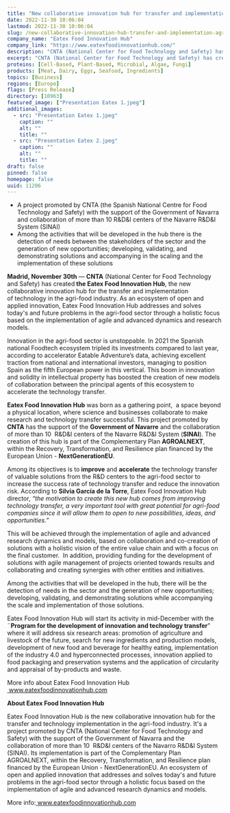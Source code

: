 ```yaml
---
title: "New collaborative innovation hub for transfer and implementation of agri-food technology"
date: 2022-11-30 10:06:04
lastmod: 2022-11-30 10:06:04
slug: /new-collaborative-innovation-hub-transfer-and-implementation-agri-food-technology
company_name: "Eatex Food Innovation Hub"
company_link: "https://www.eatexfoodinnovationhub.com/"
description: "CNTA (National Center for Food Technology and Safety) has created the Eatex Food Innovation Hub, the new collaborative innovation hub for the transfer and implementation of technology in the agri-food industry."
excerpt: "CNTA (National Center for Food Technology and Safety) has created the Eatex Food Innovation Hub, the new collaborative innovation hub for the transfer and implementation of technology in the agri-food industry."
proteins: [Cell-Based, Plant-Based, Microbial, Algae, Fungi]
products: [Meat, Dairy, Eggs, Seafood, Ingredients]
topics: [Business]
regions: [Europe]
flags: [Press Release]
directory: [10963]
featured_image: ["Presentation Eatex 1.jpeg"]
additional_images:
  - src: "Presentation Eatex 1.jpeg"
    caption: ""
    alt: ""
    title: ""
  - src: "Presentation Eatex 2.jpeg"
    caption: ""
    alt: ""
    title: ""
draft: false
pinned: false
homepage: false
uuid: 11206
---
```

<ul>
<li>A project promoted by CNTA (the Spanish National Centre for Food Technology and Safety) with the support of the Government of Navarra and collaboration of more than 10 R&D&I centers of the Navarre R&D&I System (SINAI)</li>
<li>Among the activities that will be developed in the hub there is the detection of needs between the stakeholders of the sector and the generation of new opportunities; developing, validating, and demonstrating solutions and accompanying in the scaling and the implementation of these solutions</li>
</ul>
<p><strong>Madrid, November 30th</strong> — <strong>CNTA</strong> (National Center for Food Technology and Safety) has created<strong> the Eatex Food Innovation Hub</strong>, the new collaborative innovation hub for the transfer and implementation of technology in the agri-food industry. As an ecosystem of open and applied innovation, Eatex Food Innovation Hub addresses and solves today's and future problems in the agri-food sector through a holistic focus based on the implementation of agile and advanced dynamics and research models.</p>
<p>Innovation in the agri-food sector is unstoppable. In 2021 the Spanish national Foodtech ecosystem tripled its investments compared to last year, according to accelerator Eatable Adventure’s data, achieving excellent traction from national and international investors, managing to position Spain as the fifth European power in this vertical. This boom in innovation and solidity in intellectual property has boosted the creation of new models of collaboration between the principal agents of this ecosystem to accelerate the technology transfer.</p>
<p><strong>Eatex Food Innovation Hub</strong> was born as a gathering point,  a space beyond a physical location, where science and businesses collaborate to make research and technology transfer successful. This project promoted by <strong>CNTA</strong> has the support of the <strong>Government of Navarre</strong> and the collaboration of more than 10  R&D&I centers of the Navarre R&D&I System (<strong>SINAI</strong>). The creation of this hub is part of the Complementary Plan <strong>AGROALNEXT</strong>, within the Recovery, Transformation, and Resilience plan financed by the European Union - <strong>NextGenerationEU</strong>.</p>
<p>Among its objectives is to<strong> improve</strong> and <strong>accelerate</strong> the technology transfer of valuable solutions from the R&D centers to the agri-food sector to increase the success rate of technology transfer and reduce the innovation risk. According to <strong>Silvia García de la Torre</strong>, Eatex Food Innovation Hub director, <em>“the motivation to create this new hub comes from improving technology transfer, a very important tool with great potential for agri-food companies since it will allow them to open to new possibilities, ideas, and opportunities.”</em></p>
<p>This will be achieved through the implementation of agile and advanced research dynamics and models, based on collaboration and co-creation of solutions with a holistic vision of the entire value chain and with a focus on the final customer.  In addition, providing funding for the development of solutions with agile management of projects oriented towards results and collaborating and creating synergies with other entities and initiatives.</p>
<p>Among the activities that will be developed in the hub, there will be the detection of needs in the sector and the generation of new opportunities; developing, validating, and demonstrating solutions while accompanying the scale and implementation of those solutions.</p>
<p>Eatex Food Innovation Hub will start its activity in mid-December with the ¨<strong>Program for the development of innovation and technology transfer</strong>” where it will address six research areas: promotion of agriculture and livestock of the future, search for new ingredients and production models, development of new food and beverage for healthy eating, implementation of the industry 4.0 and hyperconnected processes, innovation applied to food packaging and preservation systems and the application of circularity and appraisal of by-products and waste.</p>
<p>More info about Eatex Food Innovation Hub <a href="http://www.eatexfoodinnovationhub.com"> </a><a href="http://www.eatexfoodinnovationhub.com">www.eatexfoodinnovationhub.com</a></p>
<p><strong>About Eatex Food Innovation Hub</strong></p>
<p>Eatex Food Innovation Hub is the new collaborative innovation hub for the transfer and technology implementation in the agri-food industry. It's a project promoted by CNTA (National Center for Food Technology and Safety) with the support of the Government of Navarra and the collaboration of more than 10  R&D&I centers of the Navarro R&D&I System (SINAI). Its implementation is part of the Complementary Plan AGROALNEXT, within the Recovery, Transformation, and Resilience plan financed by the European Union - NextGenerationEU. An ecosystem of open and applied innovation that addresses and solves today's and future problems in the agri-food sector through a holistic focus based on the implementation of agile and advanced research dynamics and models.</p>
<p>More info:<a href="http://www.eatexfoodinnovationhub.com"> </a><a href="http://www.eatexfoodinnovationhub.com">www.eatexfoodinnovationhub.com</a></p>
